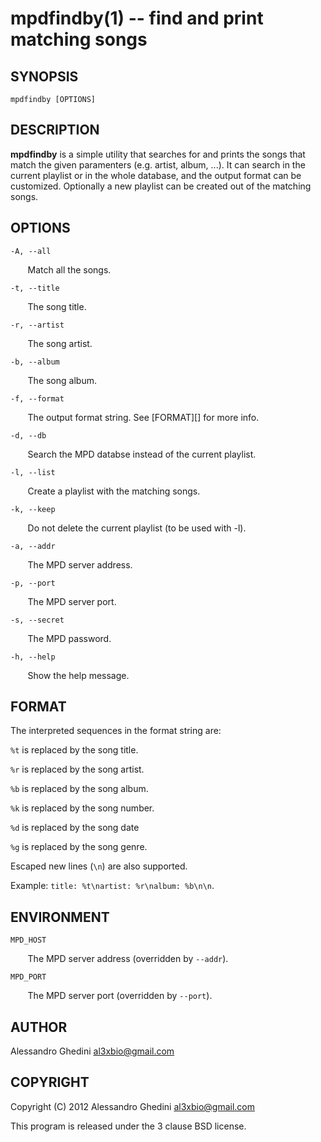 mpdfindby(1) -- find and print matching songs
=============================================

## SYNOPSIS

`mpdfindby [OPTIONS]`

## DESCRIPTION

**mpdfindby** is a simple utility that searches for and prints the songs
that match the given paramenters (e.g. artist, album, ...). It can search
in the current playlist or in the whole database, and the output format can
be customized. Optionally a new playlist can be created out of the matching
songs.

## OPTIONS ##

`-A, --all`

&nbsp;&nbsp;&nbsp;&nbsp;&nbsp;&nbsp;
Match all the songs.

`-t, --title`

&nbsp;&nbsp;&nbsp;&nbsp;&nbsp;&nbsp;
The song title.

`-r, --artist`

&nbsp;&nbsp;&nbsp;&nbsp;&nbsp;&nbsp;
The song artist.

`-b, --album`

&nbsp;&nbsp;&nbsp;&nbsp;&nbsp;&nbsp;
The song album.

`-f, --format`

&nbsp;&nbsp;&nbsp;&nbsp;&nbsp;&nbsp;
The output format string.  See [FORMAT][] for more info.

`-d, --db`

&nbsp;&nbsp;&nbsp;&nbsp;&nbsp;&nbsp;
Search the MPD databse instead of the current playlist.

`-l, --list`

&nbsp;&nbsp;&nbsp;&nbsp;&nbsp;&nbsp;
Create a playlist with the matching songs.

`-k, --keep`

&nbsp;&nbsp;&nbsp;&nbsp;&nbsp;&nbsp;
Do not delete the current playlist (to be used with -l).

`-a, --addr`

&nbsp;&nbsp;&nbsp;&nbsp;&nbsp;&nbsp;
The MPD server address.

`-p, --port`

&nbsp;&nbsp;&nbsp;&nbsp;&nbsp;&nbsp;
The MPD server port.

`-s, --secret`

&nbsp;&nbsp;&nbsp;&nbsp;&nbsp;&nbsp;
The MPD password.

`-h, --help`

&nbsp;&nbsp;&nbsp;&nbsp;&nbsp;&nbsp;
Show the help message.

## FORMAT ##

The interpreted sequences in the format string are:

`%t` is replaced by the song title.

`%r` is replaced by the song artist.

`%b` is replaced by the song album.

`%k` is replaced by the song number.

`%d` is replaced by the song date

`%g` is replaced by the song genre.

Escaped new lines (`\n`) are also supported.

Example: `title: %t\nartist: %r\nalbum: %b\n\n`.

## ENVIRONMENT ##

`MPD_HOST`

&nbsp;&nbsp;&nbsp;&nbsp;&nbsp;&nbsp;
The MPD server address (overridden by `--addr`).

`MPD_PORT`

&nbsp;&nbsp;&nbsp;&nbsp;&nbsp;&nbsp;
The MPD server port (overridden by `--port`).

## AUTHOR ##

Alessandro Ghedini <al3xbio@gmail.com>

## COPYRIGHT ##

Copyright (C) 2012 Alessandro Ghedini <al3xbio@gmail.com>

This program is released under the 3 clause BSD license.
